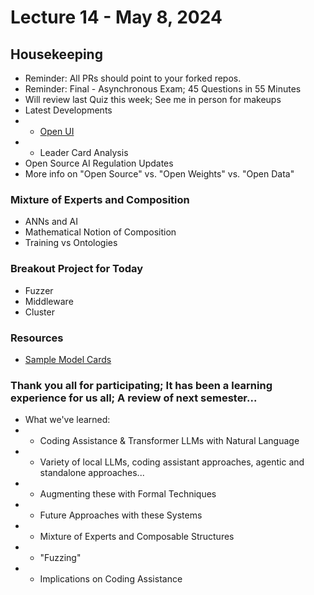 # Lecture 14 - May 8, 2024

## Housekeeping
- Reminder: All PRs should point to your forked repos.
- Reminder: Final - Asynchronous Exam; 45 Questions in 55 Minutes
- Will review last Quiz this week; See me in person for makeups
- Latest Developments
- * [Open UI](https://github.com/wandb/openui)
- * Leader Card Analysis
- Open Source AI Regulation Updates
- More info on "Open Source" vs. "Open Weights" vs. "Open Data"

### Mixture of Experts and Composition
- ANNs and AI
- Mathematical Notion of Composition
- Training vs Ontologies

### Breakout Project for Today
- Fuzzer
- Middleware
- Cluster

### Resources
- [Sample Model Cards](./Chapman_University_model_card.md)


### Thank you all for participating; It has been a learning experience for us all; A review of next semester...
- What we've learned:
- * Coding Assistance & Transformer LLMs with Natural Language
- * Variety of local LLMs, coding assistant approaches, agentic and standalone approaches...
- * Augmenting these with Formal Techniques
- * Future Approaches with these Systems
- * Mixture of Experts and Composable Structures
- * "Fuzzing"
- * Implications on Coding Assistance
